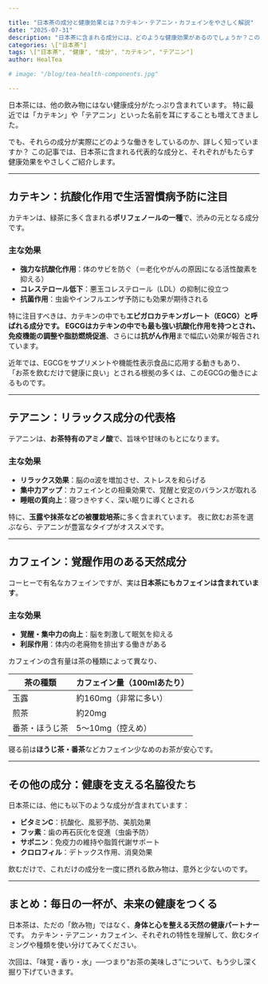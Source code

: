 ```yaml
---

title: "日本茶の成分と健康効果とは？カテキン・テアニン・カフェインをやさしく解説"
date: "2025-07-31"
description: "日本茶に含まれる成分には、どのような健康効果があるのでしょうか？この記事では、カテキンやテアニン、カフェインなど代表的な成分とその働きをわかりやすく解説します。"
categories: \["日本茶"]
tags: \["日本茶", "健康", "成分", "カテキン", "テアニン"]
author: HealTea

# image: "/blog/tea-health-components.jpg"

---
```


日本茶には、他の飲み物にはない健康成分がたっぷり含まれています。
特に最近では「カテキン」や「テアニン」といった名前を耳にすることも増えてきました。

でも、それらの成分が実際にどのような働きをしているのか、詳しく知っていますか？
この記事では、日本茶に含まれる代表的な成分と、それぞれがもたらす健康効果をやさしくご紹介します。

---

## カテキン：抗酸化作用で生活習慣病予防に注目

カテキンは、緑茶に多く含まれる**ポリフェノールの一種**で、渋みの元となる成分です。

### 主な効果

* **強力な抗酸化作用**：体のサビを防ぐ（＝老化やがんの原因になる活性酸素を抑える）
* **コレステロール低下**：悪玉コレステロール（LDL）の抑制に役立つ
* **抗菌作用**：虫歯やインフルエンザ予防にも効果が期待される

特に注目すべきは、カテキンの中でも**エピガロカテキンガレート（EGCG）**と呼ばれる成分です。
EGCGはカテキンの中でも最も強い抗酸化作用を持つとされ、**免疫機能の調整**や**脂肪燃焼促進**、さらには**抗がん作用**まで幅広い効果が報告されています。

近年では、EGCGをサプリメントや機能性表示食品に応用する動きもあり、
「お茶を飲むだけで健康に良い」とされる根拠の多くは、このEGCGの働きによるものです。

---

## テアニン：リラックス成分の代表格

テアニンは、**お茶特有のアミノ酸**で、旨味や甘味のもとになります。

### 主な効果

* **リラックス効果**：脳のα波を増加させ、ストレスを和らげる
* **集中力アップ**：カフェインとの相乗効果で、覚醒と安定のバランスが取れる
* **睡眠の質向上**：寝つきやすく、深い眠りに導くとされる

特に、**玉露や抹茶などの被覆栽培茶**に多く含まれています。
夜に飲むお茶を選ぶなら、テアニンが豊富なタイプがオススメです。

---

## カフェイン：覚醒作用のある天然成分

コーヒーで有名なカフェインですが、実は**日本茶にもカフェインは含まれています**。

### 主な効果

* **覚醒・集中力の向上**：脳を刺激して眠気を抑える
* **利尿作用**：体内の老廃物を排出する働きがある

カフェインの含有量は茶の種類によって異なり、

| 茶の種類    | カフェイン量（100mlあたり） |
| ------- | ---------------- |
| 玉露      | 約160mg（非常に多い）    |
| 煎茶      | 約20mg            |
| 番茶・ほうじ茶 | 5〜10mg（控えめ）      |

寝る前は**ほうじ茶・番茶**などカフェイン少なめのお茶が安心です。

---

## その他の成分：健康を支える名脇役たち

日本茶には、他にも以下のような成分が含まれています：

* **ビタミンC**：抗酸化、風邪予防、美肌効果
* **フッ素**：歯の再石灰化を促進（虫歯予防）
* **サポニン**：免疫力の維持や脂質代謝サポート
* **クロロフィル**：デトックス作用、消臭効果

飲むだけで、これだけの成分を一度に摂れる飲み物は、意外と少ないのです。

---

## まとめ：毎日の一杯が、未来の健康をつくる

日本茶は、ただの「飲み物」ではなく、**身体と心を整える天然の健康パートナー**です。
カテキン・テアニン・カフェイン、それぞれの特性を理解して、飲むタイミングや種類を使い分けてみてください。

次回は、「味覚・香り・水」──つまり“お茶の美味しさ”について、もう少し深く掘り下げていきます。
